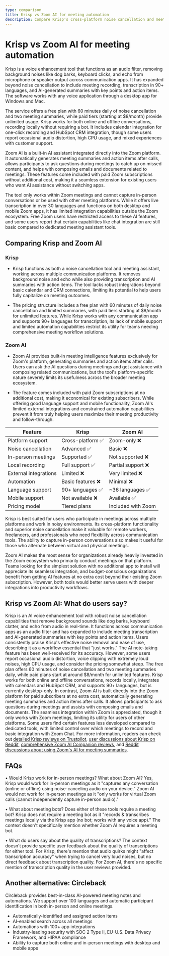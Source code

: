```yaml
---
type: comparison
title: Krisp vs Zoom AI for meeting automation
description: Compare Krisp's cross-platform noise cancellation and meeting tools with Zoom's built-in AI assistant for meeting summaries, transcription, and automation features.
---
```


# Krisp vs Zoom AI for meeting automation

Krisp is a voice enhancement tool that functions as an audio filter, removing background noises like dog barks, keyboard clicks, and echo from microphone or speaker output across communication apps. It has expanded beyond noise cancellation to include meeting recording, transcription in 90+ languages, and AI-generated summaries with key points and action items. The software works with any voice application through a desktop app for Windows and Mac.

The service offers a free plan with 60 minutes daily of noise cancellation and two meeting summaries, while paid tiers (starting at $8/month) provide unlimited usage. Krisp works for both online and offline conversations, recording locally without requiring a bot. It includes calendar integration for one-click recording and HubSpot CRM integration, though some users report occasional audio distortion, high CPU usage, and mixed experiences with customer support.

Zoom AI is a built-in AI assistant integrated directly into the Zoom platform. It automatically generates meeting summaries and action items after calls, allows participants to ask questions during meetings to catch up on missed content, and helps with composing emails and documents related to meetings. These features come included with paid Zoom subscriptions without additional cost, making it a seamless extension for existing users who want AI assistance without switching apps.

The tool only works within Zoom meetings and cannot capture in-person conversations or be used with other meeting platforms. While it offers live transcription in over 30 languages and functions on both desktop and mobile Zoom apps, it has limited integration capabilities outside the Zoom ecosystem. Free Zoom users have restricted access to these AI features, and some users report that certain capabilities like chat integration are still basic compared to dedicated meeting assistant tools.

## Comparing Krisp and Zoom AI

### Krisp

* Krisp functions as both a noise cancellation tool and meeting assistant, working across multiple communication platforms. It removes background noise and echo while also providing transcription and AI summaries with action items. The tool lacks robust integrations beyond basic calendar and CRM connections, limiting its potential to help users fully capitalize on meeting outcomes.

* The pricing structure includes a free plan with 60 minutes of daily noise cancellation and limited summaries, with paid tiers starting at $8/month for unlimited features. While Krisp works with any communication app and supports 90+ languages for transcription, its lack of mobile support and limited automation capabilities restrict its utility for teams needing comprehensive meeting workflow solutions.

### Zoom AI

* Zoom AI provides built-in meeting intelligence features exclusively for Zoom's platform, generating summaries and action items after calls. Users can ask the AI questions during meetings and get assistance with composing related communications, but the tool's platform-specific nature severely limits its usefulness across the broader meeting ecosystem.

* The feature comes included with paid Zoom subscriptions at no additional cost, making it economical for existing subscribers. While offering good language support and mobile functionality, Zoom AI's limited external integrations and constrained automation capabilities prevent it from truly helping users maximize their meeting productivity and follow-through.

| Feature | Krisp | Zoom AI |
|---------|-------|---------|
| Platform support | Cross-platform ✅ | Zoom-only ❌ |
| Noise cancellation | Advanced ✅ | Basic ❌ |
| In-person meetings | Supported ✅ | Not supported ❌ |
| Local recording | Full support ✅ | Partial support ❌ |
| External integrations | Limited ❌ | Very limited ❌ |
| Automation | Basic features ❌ | Minimal ❌ |
| Language support | 90+ languages ✅ | ~36 languages ✅ |
| Mobile support | Not available ❌ | Available ✅ |
| Pricing model | Tiered plans | Included with Zoom |

Krisp is best suited for users who participate in meetings across multiple platforms and work in noisy environments. Its cross-platform functionality and superior noise cancellation make it valuable for remote workers, freelancers, and professionals who need flexibility across communication tools. The ability to capture in-person conversations also makes it useful for those who alternate between virtual and physical meetings.

Zoom AI makes the most sense for organizations already heavily invested in the Zoom ecosystem who primarily conduct meetings on that platform. Teams looking for the simplest solution with no additional app to install will appreciate its seamless integration, and budget-conscious organizations benefit from getting AI features at no extra cost beyond their existing Zoom subscription. However, both tools would better serve users with deeper integrations into productivity workflows.

## Krisp vs Zoom AI: What do users say?

Krisp is an AI voice enhancement tool with robust noise cancellation capabilities that remove background sounds like dog barks, keyboard clatter, and echo from audio in real-time. It functions across communication apps as an audio filter and has expanded to include meeting transcription and AI-generated summaries with key points and action items. Users consistently praise Krisp's effective noise removal and ease of use, describing it as a workflow essential that "just works." The AI note-taking feature has been well-received for its accuracy. However, some users report occasional audio distortion, voice clipping with extremely loud noises, high CPU usage, and consider the pricing somewhat steep. The free plan offers 60 minutes of noise cancellation and two meeting summaries daily, while paid plans start at around $8/month for unlimited features. Krisp works for both online and offline conversations, records locally, integrates with calendars and HubSpot CRM, and supports 90+ languages, but is currently desktop-only. In contrast, Zoom AI is built directly into the Zoom platform for paid subscribers at no extra cost, automatically generating meeting summaries and action items after calls. It allows participants to ask questions during meetings and assists with composing emails and documents. The seamless integration within Zoom is appreciated, though it only works with Zoom meetings, limiting its utility for users of other platforms. Some users find certain features less developed compared to dedicated tools, with limited control over which meetings to record and basic integration with Zoom Chat. For more information, readers can check out [detailed Krisp reviews on Trustpilot](https://www.trustpilot.com/review/krisp.ai), [user discussions about Krisp on Reddit](https://www.reddit.com/r/digitalnomad/comments/1ggviog/best_noise_cancellation_software_ive_been/), [comprehensive Zoom AI Companion reviews](https://www.meetjamie.ai/blog/zoom-ai-companion-review), and [Reddit discussions about using Zoom's AI for meeting summaries](https://www.reddit.com/r/Zoom/comments/1g29cog/using_zooms_ai_companion_to_record_and_summarize/).

## FAQs 
• Would Krisp work for in-person meetings? What about Zoom AI?
Yes, Krisp would work for in-person meetings as it "captures any conversation (online or offline) using noise-canceling audio on your device." Zoom AI would not work for in-person meetings as it "only works for virtual Zoom calls (cannot independently capture in-person audio)."

• What about meeting bots? Does either of these tools require a meeting bot?
Krisp does not require a meeting bot as it "records & transcribes meetings locally via the Krisp app (no bot; works with any voice app)." The context doesn't specifically mention whether Zoom AI requires a meeting bot.

• What do users say about the quality of transcriptions?
The context doesn't provide specific user feedback about the quality of transcriptions for either tool. For Krisp, there's mention that audio quirks might "affect transcription accuracy" when trying to cancel very loud noises, but no direct feedback about transcription quality. For Zoom AI, there's no specific mention of transcription quality in the user reviews provided.

## Another alternative: Circleback
Circleback provides best-in-class AI-powered meeting notes and automations. We support over 100 languages and automatic participant identification in both in-person and online meetings.
* Automatically-identified and assigned action items
* AI-enabled search across all meetings
* Automations with 100+ app integrations
* Industry-leading security with SOC 2 Type II, EU-U.S. Data Privacy Framework, and HIPAA compliance
* Ability to capture both online and in-person meetings with desktop and mobile apps